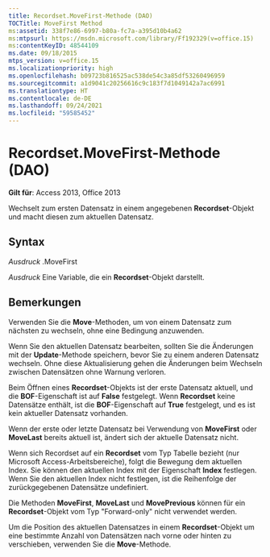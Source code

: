 ```yaml
---
title: Recordset.MoveFirst-Methode (DAO)
TOCTitle: MoveFirst Method
ms:assetid: 338f7e86-6997-b80a-fc7a-a395d10b4a62
ms:mtpsurl: https://msdn.microsoft.com/library/Ff192329(v=office.15)
ms:contentKeyID: 48544109
ms.date: 09/18/2015
mtps_version: v=office.15
ms.localizationpriority: high
ms.openlocfilehash: b09723b816525ac538de54c3a85df53260496959
ms.sourcegitcommit: a1d9041c20256616c9c183f7d1049142a7ac6991
ms.translationtype: HT
ms.contentlocale: de-DE
ms.lasthandoff: 09/24/2021
ms.locfileid: "59585452"
---
```

# <a name="recordsetmovefirst-method-dao"></a>Recordset.MoveFirst-Methode (DAO)


**Gilt für**: Access 2013, Office 2013

Wechselt zum ersten Datensatz in einem angegebenen **Recordset**-Objekt und macht diesen zum aktuellen Datensatz.

## <a name="syntax"></a>Syntax

*Ausdruck* .MoveFirst

*Ausdruck* Eine Variable, die ein **Recordset**-Objekt darstellt.

## <a name="remarks"></a>Bemerkungen

Verwenden Sie die **Move**-Methoden, um von einem Datensatz zum nächsten zu wechseln, ohne eine Bedingung anzuwenden.

Wenn Sie den aktuellen Datensatz bearbeiten, sollten Sie die Änderungen mit der **Update**-Methode speichern, bevor Sie zu einem anderen Datensatz wechseln. Ohne diese Aktualisierung gehen die Änderungen beim Wechseln zwischen Datensätzen ohne Warnung verloren.

Beim Öffnen eines **Recordset**-Objekts ist der erste Datensatz aktuell, und die **BOF**-Eigenschaft ist auf **False** festgelegt. Wenn **Recordset** keine Datensätze enthält, ist die **BOF**-Eigenschaft auf **True** festgelegt, und es ist kein aktueller Datensatz vorhanden.

Wenn der erste oder letzte Datensatz bei Verwendung von **MoveFirst** oder **MoveLast** bereits aktuell ist, ändert sich der aktuelle Datensatz nicht.

Wenn sich Recordset auf ein **Recordset** vom Typ Tabelle bezieht (nur Microsoft Access-Arbeitsbereiche), folgt die Bewegung dem aktuellen Index. Sie können den aktuellen Index mit der Eigenschaft **Index** festlegen. Wenn Sie den aktuellen Index nicht festlegen, ist die Reihenfolge der zurückgegebenen Datensätze undefiniert.

Die Methoden **MoveFirst**, **MoveLast** und **MovePrevious** können für ein **Recordset**-Objekt vom Typ "Forward-only" nicht verwendet werden.

Um die Position des aktuellen Datensatzes in einem **Recordset**-Objekt um eine bestimmte Anzahl von Datensätzen nach vorne oder hinten zu verschieben, verwenden Sie die **Move**-Methode.

